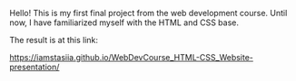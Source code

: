 Hello! 
This is my first final project from the web development course. Until now, I have familiarized myself with the HTML and CSS base.

The result is at this link:

https://iamstasiia.github.io/WebDevCourse_HTML-CSS_Website-presentation/
